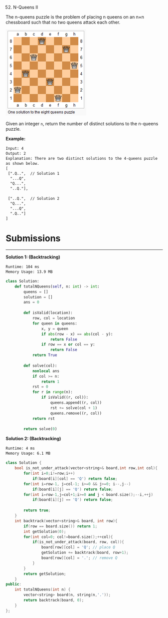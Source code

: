 52. N-Queens II

The n-queens puzzle is the problem of placing n queens on an n×n chessboard such that no two queens attack each other.

![52_8-queens.png](img/52_8-queens.png)

Given an integer `n`, return the number of distinct solutions to the n-queens puzzle.

**Example:**
```
Input: 4
Output: 2
Explanation: There are two distinct solutions to the 4-queens puzzle as shown below.
[
 [".Q..",  // Solution 1
  "...Q",
  "Q...",
  "..Q."],

 ["..Q.",  // Solution 2
  "Q...",
  "...Q",
  ".Q.."]
]
```

# Submissions
---
**Solution 1: (Backtracking)**
```
Runtime: 104 ms
Memory Usage: 13.9 MB
```
```python
class Solution:
    def totalNQueens(self, n: int) -> int:
        queens = []
        solution = []
        ans = 0

        def isValid(location):
            row, col = location
            for queen in queens:
                x, y = queen
                if abs(row - x) == abs(col - y):
                    return False
                if row == x or col == y:
                    return False
            return True

        def solve(col):
            nonlocal ans
            if col >= n:
                return 1
            rst = 0
            for r in range(n):
                if isValid((r, col)):
                    queens.append((r, col))
                    rst += solve(col + 1)
                    queens.remove((r, col))
            return rst

        return solve(0)
```

**Solution 2: (Backtracking)**
```
Runtime: 4 ms
Memory Usage: 6.1 MB
```
```c++
class Solution {
    bool is_not_under_attack(vector<string>& board,int row,int col){
        for(int i=0;i!=row;i++)
            if(board[i][col] == 'Q') return false;
        for(int i=row-1, j=col-1; i>=0 && j>=0; i--,j--)
            if(board[i][j] == 'Q') return false;
        for(int i=row-1,j=col+1;i>=0 and j < board.size();--i,++j)
            if(board[i][j] == 'Q') return false;
        
        return true;
    }
    int backtrack(vector<string>& board, int row){
        if(row == board.size()) return 1;
        int getSolution(0);
        for(int col=0; col!=board.size();++col){
            if(is_not_under_attack(board, row, col)){
                board[row][col] = 'Q'; // place Q
                getSolution += backtrack(board, row+1);
                board[row][col] = '.'; // remove Q
            }
        }
        return getSolution;
    }
public:
    int totalNQueens(int n) {
        vector<string> board(n, string(n,'.'));
        return backtrack(board, 0);
    }
};
```
